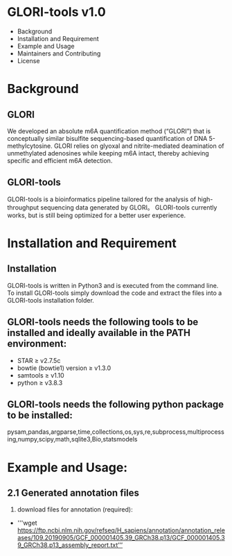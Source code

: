 # GLORI-tools v1.0

* Background
* Installation and Requirement
* Example and Usage
* Maintainers and Contributing
* License

# Background
## GLORI
We developed an absolute m6A quantification method (“GLORI”) that is conceptually similar bisulfite sequencing-based quantification of DNA 5-methylcytosine.
GLORI relies on glyoxal and nitrite-mediated deamination of unmethylated adenosines while keeping m6A intact, thereby achieving specific and efficient m6A detection.

## GLORI-tools

GLORI-tools is a bioinformatics pipeline tailored for the analysis of high-throughput sequencing data generated by GLORI。
GLORI-tools currently works, but is still being optimized for a better user experience.

# Installation and Requirement
## Installation
GLORI-tools is written in Python3 and is executed from the command line. To install GLORI-tools simply download the code and extract the files into a GLORI-tools installation folder.

## GLORI-tools needs the following tools to be installed and ideally available in the PATH environment:
* STAR ≥ v2.7.5c
* bowtie (bowtie1) version ≥ v1.3.0
* samtools ≥ v1.10
* python ≥ v3.8.3

## GLORI-tools needs the following python package to be installed:
pysam,pandas,argparse,time,collections,os,sys,re,subprocess,multiprocessing,numpy,scipy,math,sqlite3,Bio,statsmodels

# Example and Usage:

## 2.1 Generated annotation files 
1) download files for annotation (required): 
* '''wget https://ftp.ncbi.nlm.nih.gov/refseq/H_sapiens/annotation/annotation_releases/109.20190905/GCF_000001405.39_GRCh38.p13/GCF_000001405.39_GRCh38.p13_assembly_report.txt’’’
